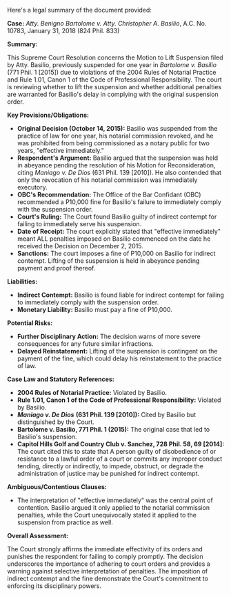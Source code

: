 Here's a legal summary of the document provided:

**Case:** *Atty. Benigno Bartolome v. Atty. Christopher A. Basilio*, A.C. No. 10783, January 31, 2018 (824 Phil. 833)

**Summary:**

This Supreme Court Resolution concerns the Motion to Lift Suspension filed by Atty. Basilio, previously suspended for one year in *Bartolome v. Basilio* (771 Phil. 1 [2015]) due to violations of the 2004 Rules of Notarial Practice and Rule 1.01, Canon 1 of the Code of Professional Responsibility. The court is reviewing whether to lift the suspension and whether additional penalties are warranted for Basilio's delay in complying with the original suspension order.

**Key Provisions/Obligations:**

*   **Original Decision (October 14, 2015):** Basilio was suspended from the practice of law for one year, his notarial commission revoked, and he was prohibited from being commissioned as a notary public for two years, "effective immediately."
*   **Respondent's Argument:** Basilio argued that the suspension was held in abeyance pending the resolution of his Motion for Reconsideration, citing *Maniago v. De Dios* (631 Phil. 139 [2010]). He also contended that only the revocation of his notarial commission was immediately executory.
*   **OBC's Recommendation:** The Office of the Bar Confidant (OBC) recommended a P10,000 fine for Basilio's failure to immediately comply with the suspension order.
*   **Court's Ruling:** The Court found Basilio guilty of indirect contempt for failing to immediately serve his suspension.
*   **Date of Receipt:** The court explicitly stated that "effective immediately" meant ALL penalties imposed on Basilio commenced on the date he received the Decision on December 2, 2015.
*   **Sanctions:** The court imposes a fine of P10,000 on Basilio for indirect contempt. Lifting of the suspension is held in abeyance pending payment and proof thereof.

**Liabilities:**

*   **Indirect Contempt:** Basilio is found liable for indirect contempt for failing to immediately comply with the suspension order.
*   **Monetary Liability:** Basilio must pay a fine of P10,000.

**Potential Risks:**

*   **Further Disciplinary Action:** The decision warns of more severe consequences for any future similar infractions.
*   **Delayed Reinstatement:** Lifting of the suspension is contingent on the payment of the fine, which could delay his reinstatement to the practice of law.

**Case Law and Statutory References:**

*   **2004 Rules of Notarial Practice:** Violated by Basilio.
*   **Rule 1.01, Canon 1 of the Code of Professional Responsibility:** Violated by Basilio.
*   ***Maniago v. De Dios*** **(631 Phil. 139 [2010]):** Cited by Basilio but distinguished by the Court.
*   **Bartolome v. Basilio, 771 Phil. 1 (2015):** The original case that led to Basilio's suspension.
*   **Capitol Hills Golf and Country Club v. Sanchez, 728 Phil. 58, 69 [2014]:** The court cited this to state that A person guilty of disobedience of or resistance to a lawful order of a court or commits any improper conduct tending, directly or indirectly, to impede, obstruct, or degrade the administration of justice may be punished for indirect contempt.

**Ambiguous/Contentious Clauses:**

*   The interpretation of "effective immediately" was the central point of contention. Basilio argued it only applied to the notarial commission penalties, while the Court unequivocally stated it applied to the suspension from practice as well.

**Overall Assessment:**

The Court strongly affirms the immediate effectivity of its orders and punishes the respondent for failing to comply promptly. The decision underscores the importance of adhering to court orders and provides a warning against selective interpretation of penalties. The imposition of indirect contempt and the fine demonstrate the Court's commitment to enforcing its disciplinary powers.

